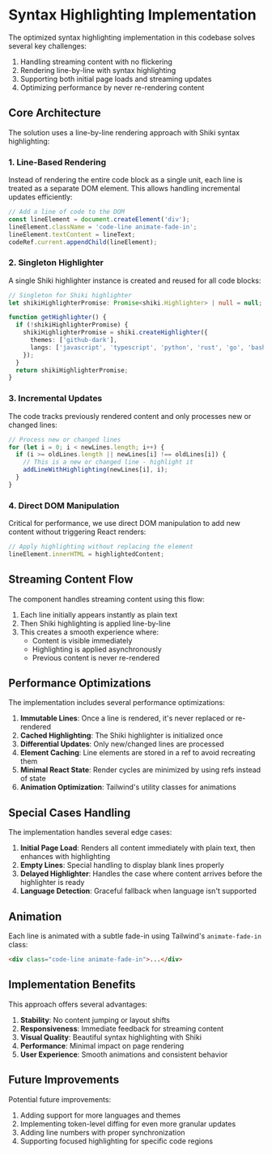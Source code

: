 # Syntax Highlighting Implementation

The optimized syntax highlighting implementation in this codebase solves several key challenges:

1. Handling streaming content with no flickering
2. Rendering line-by-line with syntax highlighting
3. Supporting both initial page loads and streaming updates
4. Optimizing performance by never re-rendering content

## Core Architecture

The solution uses a line-by-line rendering approach with Shiki syntax highlighting:

### 1. Line-Based Rendering

Instead of rendering the entire code block as a single unit, each line is treated as a separate DOM element. This allows handling incremental updates efficiently:

```typescript
// Add a line of code to the DOM
const lineElement = document.createElement('div');
lineElement.className = 'code-line animate-fade-in';
lineElement.textContent = lineText;
codeRef.current.appendChild(lineElement);
```

### 2. Singleton Highlighter

A single Shiki highlighter instance is created and reused for all code blocks:

```typescript
// Singleton for Shiki highlighter
let shikiHighlighterPromise: Promise<shiki.Highlighter> | null = null;

function getHighlighter() {
  if (!shikiHighlighterPromise) {
    shikiHighlighterPromise = shiki.createHighlighter({
      themes: ['github-dark'],
      langs: ['javascript', 'typescript', 'python', 'rust', 'go', 'bash', 'json'],
    });
  }
  return shikiHighlighterPromise;
}
```

### 3. Incremental Updates

The code tracks previously rendered content and only processes new or changed lines:

```typescript
// Process new or changed lines
for (let i = 0; i < newLines.length; i++) {
  if (i >= oldLines.length || newLines[i] !== oldLines[i]) {
    // This is a new or changed line - highlight it
    addLineWithHighlighting(newLines[i], i);
  }
}
```

### 4. Direct DOM Manipulation

Critical for performance, we use direct DOM manipulation to add new content without triggering React renders:

```typescript
// Apply highlighting without replacing the element
lineElement.innerHTML = highlightedContent;
```

## Streaming Content Flow

The component handles streaming content using this flow:

1. Each line initially appears instantly as plain text
2. Then Shiki highlighting is applied line-by-line
3. This creates a smooth experience where:
   - Content is visible immediately
   - Highlighting is applied asynchronously
   - Previous content is never re-rendered

## Performance Optimizations

The implementation includes several performance optimizations:

1. **Immutable Lines**: Once a line is rendered, it's never replaced or re-rendered
2. **Cached Highlighting**: The Shiki highlighter is initialized once
3. **Differential Updates**: Only new/changed lines are processed
4. **Element Caching**: Line elements are stored in a ref to avoid recreating them
5. **Minimal React State**: Render cycles are minimized by using refs instead of state
6. **Animation Optimization**: Tailwind's utility classes for animations

## Special Cases Handling

The implementation handles several edge cases:

1. **Initial Page Load**: Renders all content immediately with plain text, then enhances with highlighting
2. **Empty Lines**: Special handling to display blank lines properly
3. **Delayed Highlighter**: Handles the case where content arrives before the highlighter is ready
4. **Language Detection**: Graceful fallback when language isn't supported

## Animation

Each line is animated with a subtle fade-in using Tailwind's `animate-fade-in` class:

```html
<div class="code-line animate-fade-in">...</div>
```

## Implementation Benefits

This approach offers several advantages:

1. **Stability**: No content jumping or layout shifts
2. **Responsiveness**: Immediate feedback for streaming content
3. **Visual Quality**: Beautiful syntax highlighting with Shiki
4. **Performance**: Minimal impact on page rendering
5. **User Experience**: Smooth animations and consistent behavior

## Future Improvements

Potential future improvements:

1. Adding support for more languages and themes
2. Implementing token-level diffing for even more granular updates
3. Adding line numbers with proper synchronization
4. Supporting focused highlighting for specific code regions